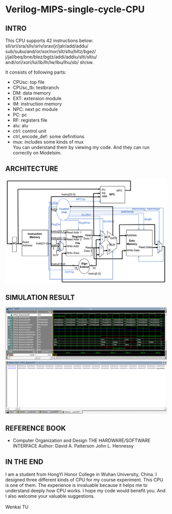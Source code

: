 # Verilog-MIPS-single-cycle-CPU

## INTRO

This CPU supports 42 instructions below:<br> 
sll/srl/sra/sllv/srlv/srav/jr/jalr/add/addu/
sub/subu/and/or/xor/nor/slt/sltu/bltz/bgez/
j/jal/beq/bne/blez/bgtz/addi/addiu/slti/sltiu/
andi/ori/xori/lui/lb/lh/lw/lbu/lhu/sb/
sh/sw.<br>

It consists of following parts:<br>
* CPUsc: top file
* CPUsc_tb: testbranch
* DM: data memory
* EXT: extension module
* IM: instruction memory
* NPC: next pc module
* PC: pc
* RF: registers file
* alu: alu
* ctrl: control unit
* ctrl_encode_def: some definitions
* mux: includes some kinds of mux
<br>You can understand them by viewing my code. And they can run correctly on Modelsim.<br>

## ARCHITECTURE
![Image text](https://github.com/Bayer04Leverkusen/Verilog-MIPS-single-cycle-CPU/blob/main/Architecture.png)<br>

## SIMULATION RESULT
![Image text](https://github.com/Bayer04Leverkusen/Verilog-MIPS-single-cycle-CPU/blob/main/Modelsim.png)<br>
![Image text](https://github.com/Bayer04Leverkusen/Verilog-MIPS-single-cycle-CPU/blob/main/Modelsim2.png)<br>

## REFERENCE BOOK
* Computer Organization and Design THE HARDWARE/SOFTWARE INTERFACE
Author: David A. Patterson  John L. Hennessy

## IN THE END
I am a student from HongYi Honor College in Wuhan University, China. I designed three different kinds of CPU for my course experiment. This CPU is one of them.
The experience is invaluable because it helps me to understand deeply how CPU works. I hope my code would benefit you. And I also welcome your valuable suggestions.<br>
<br>Wenkai TU
